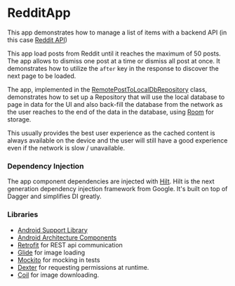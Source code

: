 # RedditApp

This app demonstrates how to manage a list of items with a backend API (in this
case [Reddit API](https://www.reddit.com/dev/api/#listings))

This app load posts from Reddit until it reaches the maximum of 50 posts. The app allows to dismiss one post at a time or dismiss all post at once. It demonstrates how to utilize the `after` key in the response to discover the next page to be loaded.

The app, implemented in the [RemotePostToLocalDbRepository](app/src/main/java/com/reddit/app/data/repository/RemotePostToLocalDbRepository.kt) class, demonstrates how to set up a Repository that will use the local database to page in data for the UI and also back-fill the database from the network as the user reaches to the end of the data in the database, using [Room](https://developer.android.com/training/data-storage/room) for storage.

This usually provides the best user experience as the cached content is always available on the device and the user will still have a good experience even if the network is slow / unavailable.


### Dependency Injection
The app component dependencies are injected with [Hilt](https://developer.android.com/training/dependency-injection/hilt-jetpack). Hilt is the next generation dependency injection framework from Google. It's built on top of Dagger and simplifies DI greatly.


### Libraries
* [Android Support Library][support-lib]
* [Android Architecture Components][arch]
* [Retrofit][retrofit] for REST api communication
* [Glide][glide] for image loading
* [Mockito][mockito] for mocking in tests
* [Dexter][dexter] for requesting permissions at runtime.
* [Coil][coil] for image downloading.


[mockwebserver]: https://github.com/square/okhttp/tree/master/mockwebserver
[support-lib]: https://developer.android.com/topic/libraries/support-library/index.html
[arch]: https://developer.android.com/arch
[retrofit]: http://square.github.io/retrofit
[glide]: https://github.com/bumptech/glide
[Mockito]: http://site.mockito.org
[Dexter]: https://github.com/Karumi/Dexter
[Coil]: https://github.com/coil-kt/coil
